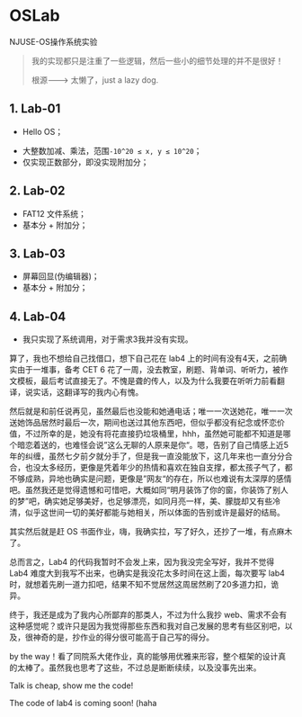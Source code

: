 # OSLab
NJUSE-OS操作系统实验

> 我的实现都只是注重了一些逻辑，然后一些小的细节处理的并不是很好！
>
> 根源---> 太懒了，just a lazy dog.

## 1. Lab-01

* Hello OS；

- 大整数加减、乘法，范围`-10^20 ≤ x, y ≤ 10^20`；
- 仅实现正数部分，即没实现附加分；

## 2. Lab-02

* FAT12 文件系统；
* 基本分 + 附加分；

## 3. Lab-03

* 屏幕回显(伪编辑器)；
* 基本分 + 附加分；

## 4. Lab-04

* 我只实现了系统调用，对于需求3我并没有实现。

算了，我也不想给自己找借口，想下自己花在 lab4 上的时间有没有4天，之前确实由于一堆事，备考 CET 6 花了一周，没去教室，刷题、背单词、听听力，被作文模板，最后考试直接无了。不愧是聋的传人，以及为什么我要在听听力前看翻译，说实话，这翻译写的我内心有愧。

然后就是和前任说再见，虽然最后也没能和她通电话；唯一一次送她花，唯一一次送她饰品居然时最后一次，期间也送过其他东西吧，但似乎都没有纪念或怀恋价值，不过所幸的是，她没有将花直接扔垃圾桶里，hhh，虽然她可能都不知道是哪个暗恋着送的，也难怪会说”这么无聊的人原来是你“。嗯，告别了自己情感上近5年的纠缠，虽然七夕前夕就分手了，但是我一直没能放下，这几年来也一直分分合合，也没太多经历，更像是凭着年少的热情和喜欢在独自支撑，都太孩子气了，都不够成熟，异地也确实是问题，更像是”网友“的存在，所以也难说有太深厚的感情吧。虽然我还是觉得遗憾和可惜吧，大概如同“明月装饰了你的窗，你装饰了别人的梦”吧，确实她足够美好，也足够漂亮，如同月亮一样，美、朦胧却又有些冷清，似乎这世间一切的美好都能与她相关，所以体面的告别或许是最好的结局。

其实然后就是赶 OS 书面作业，嗨，我确实拉，写了好久，还抄了一堆，有点麻木了。

总而言之，Lab4 的代码我暂时不会发上来，因为我没完全写好，我并不觉得 Lab4 难度大到我写不出来，也确实是我没花太多时间在这上面，每次要写 lab4 时，就想着先刷一道力扣吧，结果不知不觉居然这周居然刷了20多道力扣，诡异。

终于，我还是成为了我内心所鄙弃的那类人，不过为什么我抄 web、需求不会有这种感觉呢？或许只是因为我觉得那些东西和我对自己发展的思考有些区别吧，以及，很神奇的是，抄作业的得分很可能高于自己写的得分。

by the way！看了同院系大佬作业，真的能够用优雅来形容，整个框架的设计真的太棒了。虽然我也思考了这些，不过总是断断续续，以及没事先出来。

Talk is cheap, show me the code! 

The code of lab4 is coming soon! (haha